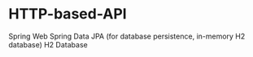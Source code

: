 # HTTP-based-API


Spring Web
Spring Data JPA (for database persistence, in-memory H2 database)
H2 Database

